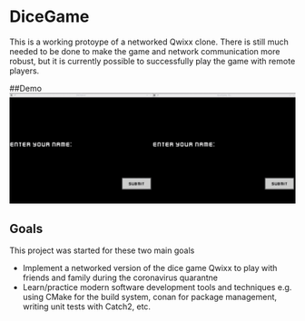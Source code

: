 # DiceGame

This is a working protoype of a networked Qwixx clone.  There is still much needed
to be done to make the game and network communication more robust, but it is 
currently possible to successfully play the game with remote players.

##Demo 
![](clips/demo1.gif)

## Goals
This project was started for these two main goals

- Implement a networked version of the dice game Qwixx to play
with friends and family during the coronavirus quarantne
- Learn/practice modern software development tools and techniques e.g.
using CMake for the build system, conan for package management, writing 
unit tests with Catch2, etc.



